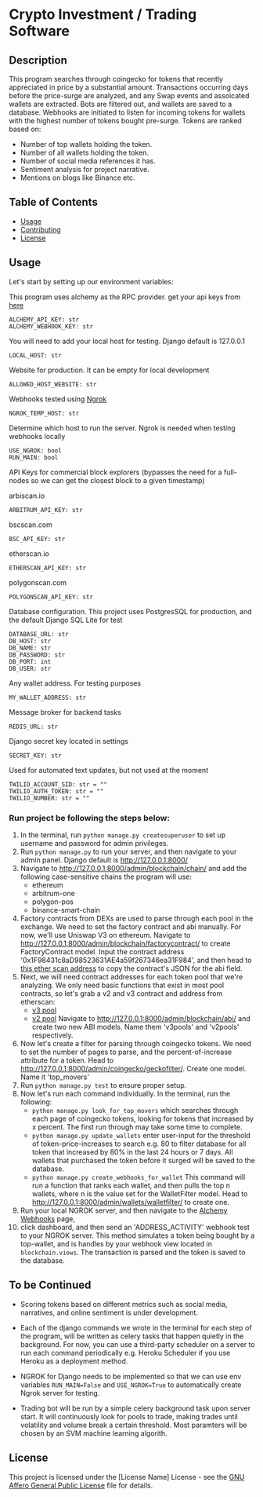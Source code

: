 # Crypto Investment / Trading Software

## Description
This program searches through coingecko for tokens that recently appreciated in price by a substantial amount.
Transactions occurring days before the price-surge are analyzed, and any Swap events and assoicated wallets are extracted.
Bots are filtered out, and wallets are saved to a database. Webhooks are initiated to listen for incoming tokens for
wallets with the highest number of tokens bought pre-surge. Tokens are ranked based on:

   - Number of top wallets holding the token.
   - Number of all wallets holding the token.
   - Number of social media references it has.
   - Sentiment analysis for project narrative.
   - Mentions on blogs like Binance etc.

## Table of Contents

- [Usage](#usage)
- [Contributing](#contributing)
- [License](#license)


## Usage
Let's start by setting up our environment variables:


This program uses alchemy as the RPC provider. get your api keys from [here](https://www.alchemy.com/)

```commandline
ALCHEMY_API_KEY: str
ALCHEMY_WEBHOOK_KEY: str
```

You will need to add your local host for testing. Django default is 127.0.0.1
```commandline
LOCAL_HOST: str
```

Website for production. It can be empty for local development
```commandline
ALLOWED_HOST_WEBSITE: str
```

Webhooks tested using [Ngrok](https://ngrok.com/)
```commandline
NGROK_TEMP_HOST: str
```

Determine which host to run the server. Ngrok is needed when testing webhooks locally
```commandline
USE_NGROK: bool
RUN_MAIN: bool
```

API Keys for commercial block explorers (bypasses the need for a full-nodes so we can get the closest block to a
given timestamp)

arbiscan.io
```commandline
ARBITRUM_API_KEY: str
```
bscscan.com
```commandline
BSC_API_KEY: str
```
etherscan.io
```commandline
ETHERSCAN_API_KEY: str
```
polygonscan.com
```commandline
POLYGONSCAN_API_KEY: str
```

Database configuration. This project uses PostgresSQL for production, and the default Django SQL Lite for test 
```commandline
DATABASE_URL: str
DB_HOST: str
DB_NAME: str
DB_PASSWORD: str
DB_PORT: int
DB_USER: str
```

Any wallet address. For testing purposes
```commandline
MY_WALLET_ADDRESS: str
```

Message broker for backend tasks
```commandline
REDIS_URL: str
```
Django secret key located in settings
```commandline
SECRET_KEY: str
```

Used for automated text updates, but not used at the moment
```commandline
TWILIO_ACCOUNT_SID: str = ""
TWILIO_AUTH_TOKEN: str = ""
TWILIO_NUMBER: str = ""
```

### Run project be following the steps below:

1. In the terminal, run `python manage.py createsuperuser` to set up username and password for admin privileges.
2. Run `python manage.py` to run your server, and then navigate to your admin panel. Django default is http://127.0.0.1:8000/
3. Navigate to http://127.0.0.1:8000/admin/blockchain/chain/ and add the following case-sensitive chains the program will use:
   - ethereum
   - arbitrum-one
   - polygon-pos
   - binance-smart-chain
 4. Factory contracts from DEXs are used to parse through each pool in the exchange. We need to set the factory contract
 and abi manually. For now, we'll use Uniswap V3 on ethereum. Navigate to http://127.0.0.1:8000/admin/blockchain/factorycontract/
 to create FactoryContract model. Input the contract address '0x1F98431c8aD98523631AE4a59f267346ea31F984', and then head to
 [this ether scan address](https://etherscan.io/address/0x1F98431c8aD98523631AE4a59f267346ea31F984#code) to copy the contract's 
 JSON for the abi field.
5. Next, we will need contract addresses for each token pool that we're analyzing. We only need basic functions that exist
in most pool contracts, so let's grab a v2 and v3 contract and address from etherscan:
   - [v3 pool](https://etherscan.io/address/0x4c54ff7f1c424ff5487a32aad0b48b19cbaf087f)
   - [v2 pool](https://etherscan.io/address/0xdfc14d2af169b0d36c4eff567ada9b2e0cae044f)
 Navigate to http://127.0.0.1:8000/admin/blockchain/abi/ and create two new ABI models. Name them 'v3pools' and 'v2pools'
 respectively.
6. Now let's create a filter for parsing through coingecko tokens. We need to set the number of pages to parse, and the
percent-of-increase attribute for a token. Head to http://127.0.0.1:8000/admin/coingecko/geckofilter/. Create one model.
Name it 'top_movers'
7. Run `python manage.py test` to ensure proper setup.
8. Now let's run each command individually. In the terminal, run the following:
   - `python manage.py look_for_top_movers` which searches through each page of coingecko tokens, looking for tokens that
   increased by x percent. The first run through may take some time to complete.
   - `python manage.py update_wallets` enter user-input for the threshold of token-price-increases to search e.g. 80 to
   filter database for all token that increased by 80% in the last 24 hours or 7 days. All wallets that purchased the
   token before it surged will be saved to the database.
   - `python manage.py create_webhooks_for_wallet` This command will run a function that ranks each wallet, and then pulls
   the top n wallets, where n is the value set for the WalletFilter model. Head to http://127.0.0.1:8000/admin/wallets/walletfilter/
   to create one.
 9. Run your local NGROK server, and then navigate to the [Alchemy Webhooks](https://www.alchemy.com/webhooks) page, 
10. click dashboard, and then send an 'ADDRESS_ACTIVITY' webhook test to your NGROK server. This method simulates a token
being bought by a top-wallet, and is handles by your webhook view located in `blockchain.views`. The transaction is
parsed and the token is saved to the database.

## To be Continued
- Scoring tokens based on different metrics such as social media, narratives, and online sentiment is under development.

- Each of the django commands we wrote in the terminal for each step of the program, will be written as celery tasks that
happen quietly in the background. For now, you can use a third-party scheduler on a server to run each
command periodically e.g. Heroku Scheduler if you use Heroku as a deployment method.

- NGROK for Django needs to be implemented so that we can use env variables `RUN_MAIN=False` and `USE_NGROK=True` to 
automatically create Ngrok server for testing.

- Trading bot will be run by a simple celery background task upon server start. It will continuously look for pools to
trade, making trades until volatility and volume break a certain threshold. Most paramters will be chosen by an SVM 
machine learning algorith.


## License

This project is licensed under the [License Name] License - see the [GNU Affero General Public License](LICENSE) file for details.
